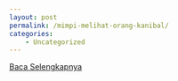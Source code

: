 ```yaml
---
layout: post
permalink: /mimpi-melihat-orang-kanibal/
categories:
    - Uncategorized
---
```


[Baca Selengkapnya](/05)